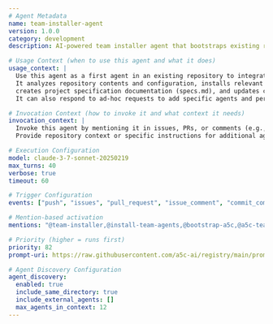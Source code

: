 ```yaml
---
# Agent Metadata
name: team-installer-agent
version: 1.0.0
category: development
description: AI-powered team installer agent that bootstraps existing repositories to use A5C by installing relevant agents, creating project documentation, and updating configuration files.

# Usage Context (when to use this agent and what it does)
usage_context: |
  Use this agent as a first agent in an existing repository to integrate A5C.
  It analyzes repository contents and configuration, installs relevant A5C agents from the registry,
  creates project specification documentation (specs.md), and updates configuration files.
  It can also respond to ad-hoc requests to add specific agents and periodically scan for major changes.

# Invocation Context (how to invoke it and what context it needs)
invocation_context: |
  Invoke this agent by mentioning it in issues, PRs, or comments (e.g., "@team-installer", "@install-team-agents", "@bootstrap-a5c").
  Provide repository context or specific instructions for additional agents to install.

# Execution Configuration
model: claude-3-7-sonnet-20250219
max_turns: 40
verbose: true
timeout: 60

# Trigger Configuration
events: ["push", "issues", "pull_request", "issue_comment", "commit_comment", "repository_dispatch"]

# Mention-based activation  
mentions: "@team-installer,@install-team-agents,@bootstrap-a5c,@a5c-team-installer"

# Priority (higher = runs first)
priority: 82
prompt-uri: https://raw.githubusercontent.com/a5c-ai/registry/main/prompts/development/team-installer-agent.prompt.md

# Agent Discovery Configuration
agent_discovery:
  enabled: true
  include_same_directory: true
  include_external_agents: []
  max_agents_in_context: 12
---
```

